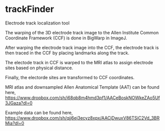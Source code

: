# trackFinder
Electrode track localization tool

The warping of the 3D electrode track image to the Allen Institute Common Coordinate Framework (CCF) is done in BigWarp in ImageJ.

After warping the electrode track image into the CCF, the electrode track is then traced in the CCF by placing landmarks along the track.

The electode track in CCF is warped to the MRI atlas to assign electrode sites based on physical distance.

Finally, the electorde sites are transformed to CCF coordinates.

MRI atlas and downsampled Allen Anatomical Template (AAT) can be found here, https://www.dropbox.com/sh/i68qb8m4hmd3pf1/AACeBoskNOWkeZAo5Uf3JGaza?dl=0

Example data can be found here, https://www.dropbox.com/sh/qjj6ej3ecyz8xpx/AACjDwuxV86TSiC2Vd_3BRMia?dl=0
